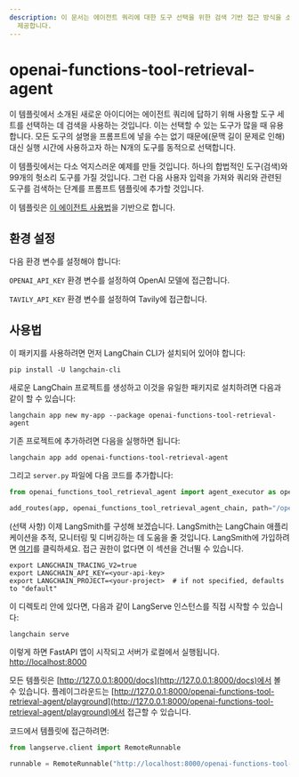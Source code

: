 ```yaml
---
description: 이 문서는 에이전트 쿼리에 대한 도구 선택을 위한 검색 기반 접근 방식을 소개하며, 실제 도구와 가짜 도구를 활용한 예제를
  제공합니다.
---
```


# openai-functions-tool-retrieval-agent

이 템플릿에서 소개된 새로운 아이디어는 에이전트 쿼리에 답하기 위해 사용할 도구 세트를 선택하는 데 검색을 사용하는 것입니다. 이는 선택할 수 있는 도구가 많을 때 유용합니다. 모든 도구의 설명을 프롬프트에 넣을 수는 없기 때문에(문맥 길이 문제로 인해) 대신 실행 시간에 사용하고자 하는 N개의 도구를 동적으로 선택합니다.

이 템플릿에서는 다소 억지스러운 예제를 만들 것입니다. 하나의 합법적인 도구(검색)와 99개의 헛소리 도구를 가질 것입니다. 그런 다음 사용자 입력을 가져와 쿼리와 관련된 도구를 검색하는 단계를 프롬프트 템플릿에 추가할 것입니다.

이 템플릿은 [이 에이전트 사용법](https://python.langchain.com/v0.2/docs/templates/openai-functions-agent/)을 기반으로 합니다.

## 환경 설정

다음 환경 변수를 설정해야 합니다:

`OPENAI_API_KEY` 환경 변수를 설정하여 OpenAI 모델에 접근합니다.

`TAVILY_API_KEY` 환경 변수를 설정하여 Tavily에 접근합니다.

## 사용법

이 패키지를 사용하려면 먼저 LangChain CLI가 설치되어 있어야 합니다:

```shell
pip install -U langchain-cli
```


새로운 LangChain 프로젝트를 생성하고 이것을 유일한 패키지로 설치하려면 다음과 같이 할 수 있습니다:

```shell
langchain app new my-app --package openai-functions-tool-retrieval-agent
```


기존 프로젝트에 추가하려면 다음을 실행하면 됩니다:

```shell
langchain app add openai-functions-tool-retrieval-agent
```


그리고 `server.py` 파일에 다음 코드를 추가합니다:
```python
from openai_functions_tool_retrieval_agent import agent_executor as openai_functions_tool_retrieval_agent_chain

add_routes(app, openai_functions_tool_retrieval_agent_chain, path="/openai-functions-tool-retrieval-agent")
```


(선택 사항) 이제 LangSmith를 구성해 보겠습니다.
LangSmith는 LangChain 애플리케이션을 추적, 모니터링 및 디버깅하는 데 도움을 줄 것입니다.
LangSmith에 가입하려면 [여기](https://smith.langchain.com/)를 클릭하세요.
접근 권한이 없다면 이 섹션을 건너뛸 수 있습니다.

```shell
export LANGCHAIN_TRACING_V2=true
export LANGCHAIN_API_KEY=<your-api-key>
export LANGCHAIN_PROJECT=<your-project>  # if not specified, defaults to "default"
```


이 디렉토리 안에 있다면, 다음과 같이 LangServe 인스턴스를 직접 시작할 수 있습니다:

```shell
langchain serve
```


이렇게 하면 FastAPI 앱이 시작되고 서버가 로컬에서 실행됩니다.
[http://localhost:8000](http://localhost:8000)

모든 템플릿은 [http://127.0.0.1:8000/docs](http://127.0.0.1:8000/docs)에서 볼 수 있습니다.
플레이그라운드는 [http://127.0.0.1:8000/openai-functions-tool-retrieval-agent/playground](http://127.0.0.1:8000/openai-functions-tool-retrieval-agent/playground)에서 접근할 수 있습니다.  

코드에서 템플릿에 접근하려면:

```python
from langserve.client import RemoteRunnable

runnable = RemoteRunnable("http://localhost:8000/openai-functions-tool-retrieval-agent")
```